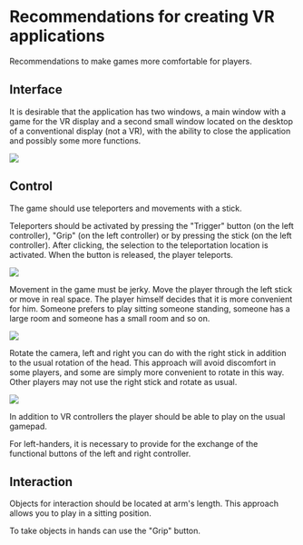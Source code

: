 ﻿# Recommendations for creating VR applications
Recommendations to make games more comfortable for players.

## Interface
It is desirable that the application has two windows, a main window with a game for the VR display and a second small window located on the desktop of a conventional display (not a VR), with the ability to close the application and possibly some more functions.

![](https://user-images.githubusercontent.com/9499881/27838382-5d76aadc-60fb-11e7-9a1c-a312f2dddccc.png)

## Control
The game should use teleporters and movements with a stick.


Teleporters should be activated by pressing the "Trigger" button (on the left controller), "Grip" (on the left controller) or by pressing the stick (on the left controller). After clicking, the selection to the teleportation location is activated. When the button is released, the player teleports.

![](https://user-images.githubusercontent.com/9499881/44600183-8f685c80-a7e9-11e8-8590-24207ea8aa33.gif)


Movement in the game must be jerky. Move the player through the left stick or move in real space. The player himself decides that it is more convenient for him. Someone prefers to play sitting someone standing, someone has a large room and someone has a small room and so on.

![](https://user-images.githubusercontent.com/9499881/44600157-7bbcf600-a7e9-11e8-87c7-b9719d76d6d3.gif)


Rotate the camera, left and right you can do with the right stick in addition to the usual rotation of the head. This approach will avoid discomfort in some players, and some are simply more convenient to rotate in this way. Other players may not use the right stick and rotate as usual.

![](https://user-images.githubusercontent.com/9499881/44600210-a9a23a80-a7e9-11e8-9322-a4625e41bb92.gif)


In addition to VR controllers the player should be able to play on the usual gamepad.


For left-handers, it is necessary to provide for the exchange of the functional buttons of the left and right controller.
## Interaction
Objects for interaction should be located at arm's length. This approach allows you to play in a sitting position.

To take objects in hands can use the "Grip" button.